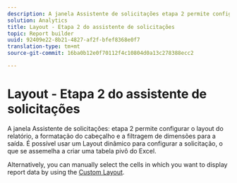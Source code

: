 ```yaml
---
description: A janela Assistente de solicitações etapa 2 permite configurar o layout do relatório, a formatação do cabeçalho e a filtragem de dimensões para saída. É possível usar um Layout dinâmico para configurar a solicitação, o que se assemelha a criar uma tabela pivô do Excel.
solution: Analytics
title: Layout - Etapa 2 do assistente de solicitações
topic: Report builder
uuid: 92409e22-8b21-4827-af2f-bfef8368e0f7
translation-type: tm+mt
source-git-commit: 16ba0b12e0f70112f4c10804d0a13c278388ecc2

---
```



# Layout - Etapa 2 do assistente de solicitações

A janela Assistente de solicitações: etapa 2 permite configurar o layout do relatório, a formatação do cabeçalho e a filtragem de dimensões para a saída. É possível usar um Layout dinâmico para configurar a solicitação, o que se assemelha a criar uma tabela pivô do Excel.

Alternatively, you can manually select the cells in which you want to display report data by using the [Custom Layout](/help/analyze/report-builder/layout/configure-the-custom-layout.md).
